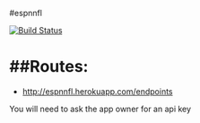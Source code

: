 #espnnfl

[![Build Status](https://drone.io/github.com/n8io/espnffl/status.png)](https://drone.io/github.com/n8io/espnnfl/latest)

##Routes:
===

* http://espnnfl.herokuapp.com/endpoints

You will need to ask the app owner for an api key